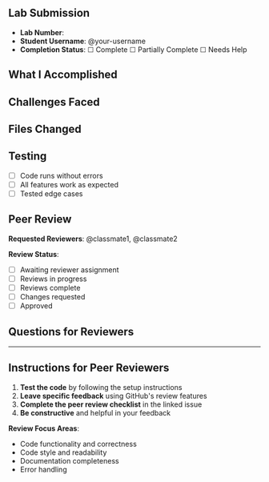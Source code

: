 ## Lab Submission

- **Lab Number**:
- **Student Username**: @your-username
- **Completion Status**: ☐ Complete ☐ Partially Complete ☐ Needs Help

## What I Accomplished

<!-- List the features/tasks you completed -->

## Challenges Faced

<!-- Describe any difficulties you encountered and how you overcame them -->

## Files Changed

<!-- List the files you modified or created -->

## Testing

- [ ] Code runs without errors
- [ ] All features work as expected
- [ ] Tested edge cases

## Peer Review

**Requested Reviewers**: @classmate1, @classmate2

**Review Status**:
- [ ] Awaiting reviewer assignment
- [ ] Reviews in progress
- [ ] Reviews complete
- [ ] Changes requested
- [ ] Approved

## Questions for Reviewers

<!-- Any specific areas you'd like feedback on -->

---

## Instructions for Peer Reviewers

1. **Test the code** by following the setup instructions
2. **Leave specific feedback** using GitHub's review features
3. **Complete the peer review checklist** in the linked issue
4. **Be constructive** and helpful in your feedback

**Review Focus Areas**:
- Code functionality and correctness
- Code style and readability
- Documentation completeness
- Error handling
